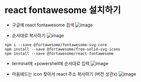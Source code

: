# react fontawesome 설치하기 

- 구글에 react fontawesome 검색
![image](https://github.com/yunshinhee/node-js/assets/145514638/2cd55b92-d211-440b-820d-c33446eec081)

- 순서대로 복사하기
![image](https://github.com/yunshinhee/node-js/assets/145514638/d5d08f15-b067-4a02-97f3-e45facd2b817)
```
npm i --save @fortawesome/fontawesome-svg-core
npm install --save @fortawesome/free-solid-svg-icons
npm install --save @fortawesome/react-fontawesome
```
- terminal에 +powershell에 순서대로 입력
![image](https://github.com/yunshinhee/node-js/assets/145514638/fc0db716-da71-4aae-8ab6-0897d64d1490)

- 마음에드는 icon 찾아서 react 주소 복사하기 (버전 상관x)
![image](https://github.com/yunshinhee/node-js/assets/145514638/ade66633-9523-43e1-947c-ea45291a969a)
